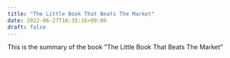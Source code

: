 ```yaml
---
title: "The Little Book That Beats The Market"
date: 2022-06-27T16:35:16+09:00
draft: false
---
```


This is the summary of the book "The Little Book That Beats The Market" 